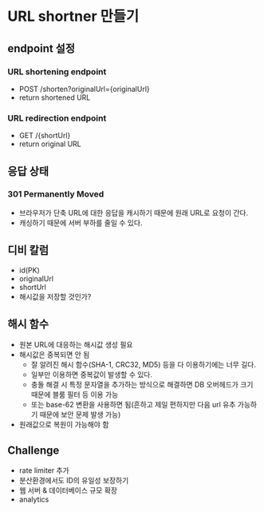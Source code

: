 # URL shortner 만들기
## endpoint 설정
### URL shortening endpoint
- POST /shorten?originalUrl={originalUrl}
- return shortened URL

### URL redirection endpoint
- GET /{shortUrl}
- return original URL

## 응답 상태
### 301 Permanently Moved
- 브라우저가 단축 URL에 대한 응답을 캐시하기 때문에 원래 URL로 요청이 간다.
- 캐싱하기 때문에 서버 부하를 줄일 수 있다.

## 디비 칼럼
- id(PK)
- originalUrl
- shortUrl
- 해시값을 저장할 것인가?

## 해시 함수
- 원본 URL에 대응하는 해시값 생성 필요
- 해시값은 중복되면 안 됨
  - 잘 알려진 해시 함수(SHA-1, CRC32, MD5) 등을 다 이용하기에는 너무 길다.
  - 일부만 이용하면 중복값이 발생할 수 있다. 
  - 충돌 해결 시 특정 문자열을 추가하는 방식으로 해결하면 DB 오버헤드가 크기 때문에 블룸 필터 등 이용 가능
  - 또는 base-62 변환을 사용하면 됨(흔하고 제일 편하지만 다음 url 유추 가능하기 때문에 보안 문제 발생 가능)
- 원래값으로 복원이 가능해야 함

## Challenge
- rate limiter 추가
- 분산환경에서도 ID의 유일성 보장하기
- 웹 서버 & 데이터베이스 규모 확장
- analytics 
